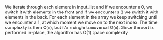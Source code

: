 We iterate through each element in input_list and if we encounter a 0, we switch it with elements in the front and if we encounter a 2 we switch it with elements in the back. 
For each element in the array we keep switching until we encounter a 1, at which moment we move on to the next index. The time complexity is then O(n), but it's a single transversal O(n). Since the sort is performed in-place, the algorithm has O(1) space complexity